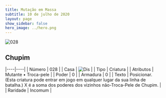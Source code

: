 ```yaml
---
title: Mutação em Massa
subtitle: 10 de julho de 2020
layout: page
show_sidebar: false
hero_image: ../hero.png
---
```


![028](https://cdn.keyforgegame.com/media/card_front/pt/479_028_RPH7PCCCP395_pt.png)

## Chupim

|----|----|
| Número | 028 |
| Casa | ![Dis](https://archonarcana.com/images/thumb/e/e8/Dis.png/22px-Dis.png "Dis") |
| Tipo | Criatura |
| Atributos | Mutante • Troca-pele |
| Poder | 0 |
| Armadura | 0 |
| Texto | Posicionar. (Esta criatura pode entrar   em jogo em qualquer lugar da sua linha de batalha.)  X é a soma dos poderes dos vizinhos não-Troca-Pele de Chupim. |
| Raridade | Incomum |
